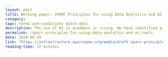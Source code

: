```yaml
---
layout: post
title: Working paper: SPARC Principles for using Data Analytics and AI tools
category:
tags: terms-and-conditions dutch-deal
description: The use of AI in academia is rising. We have identified principles for it's use by third parties and internally, and concrete steps to implement them.
permalink: /sparc-principles-for-using-data-analytics-and-ai-tools
date: 2020-06-29
link: "https://infrastructure.sparcopen.org/media/draft-sparc-principles-for-using-data-analytics-and-ai-tools.pdf"
reading-time: 12 minutes
---
```

